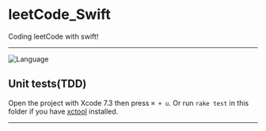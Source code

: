 # leetCode_Swift
Coding leetCode with swift!

***
![Language](https://img.shields.io/badge/language-Swift%202-orange.svg)
## Unit tests(TDD)
Open the project with Xcode 7.3 then press `⌘ + u`.
Or run `rake test` in this folder if you have [xctool](https://github.com/facebook/xctool) installed.
***